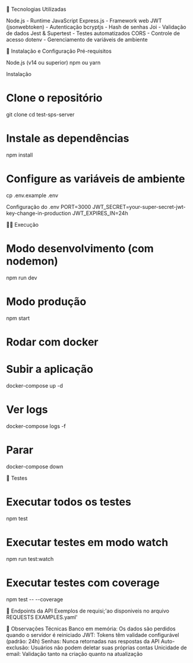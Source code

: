 🚀 Tecnologias Utilizadas

Node.js - Runtime JavaScript
Express.js - Framework web
JWT (jsonwebtoken) - Autenticação
bcryptjs - Hash de senhas
Joi - Validação de dados
Jest & Supertest - Testes automatizados
CORS - Controle de acesso
dotenv - Gerenciamento de variáveis de ambiente

🔧 Instalação e Configuração
Pré-requisitos

Node.js (v14 ou superior)
npm ou yarn

Instalação
# Clone o repositório
git clone <url-do-repositorio>
cd test-sps-server

# Instale as dependências
npm install

# Configure as variáveis de ambiente
cp .env.example .env

Configuração do .env
PORT=3000
JWT_SECRET=your-super-secret-jwt-key-change-in-production
JWT_EXPIRES_IN=24h

🏃‍♂️ Execução
# Modo desenvolvimento (com nodemon)
npm run dev

# Modo produção
npm start

# Rodar com docker
# Subir a aplicação
docker-compose up -d

# Ver logs
docker-compose logs -f

# Parar
docker-compose down


🧪 Testes
# Executar todos os testes
npm test

# Executar testes em modo watch
npm run test:watch

# Executar testes com coverage
npm test -- --coverage

📡 Endpoints da API
Exemplos de requisi;'ao disponiveis no arquivo REQUESTS EXAMPLES.yaml'

📝 Observações Técnicas
Banco em memória: Os dados são perdidos quando o servidor é reiniciado
JWT: Tokens têm validade configurável (padrão: 24h)
Senhas: Nunca retornadas nas respostas da API
Auto-exclusão: Usuários não podem deletar suas próprias contas
Unicidade de email: Validação tanto na criação quanto na atualização